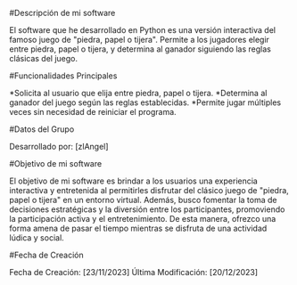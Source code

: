 #Descripción de mi software

El software que he desarrollado en Python es una versión interactiva del famoso juego de "piedra, papel o tijera". Permite a los jugadores elegir entre piedra, papel o tijera, y determina al ganador 
siguiendo las reglas clásicas del juego.

#Funcionalidades Principales

*Solicita al usuario que elija entre piedra, papel o tijera.
*Determina al ganador del juego según las reglas establecidas.
*Permite jugar múltiples veces sin necesidad de reiniciar el programa.

#Datos del Grupo

Desarrollado por: [zlAngel]

#Objetivo de mi software

El objetivo de mi software es brindar a los usuarios una experiencia interactiva y entretenida al permitirles disfrutar del clásico juego de "piedra, papel o tijera" en un entorno virtual. 
Además, busco fomentar la toma de decisiones estratégicas y la diversión entre los participantes, promoviendo la participación activa y el entretenimiento. De esta manera, ofrezco una forma amena de pasar el 
tiempo mientras se disfruta de una actividad lúdica y social.

#Fecha de Creación

Fecha de Creación: [23/11/2023]
Última Modificación: [20/12/2023]
